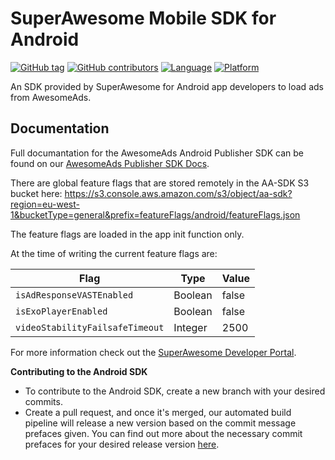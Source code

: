 SuperAwesome Mobile SDK for Android
===================================

[![GitHub tag](https://img.shields.io/github/tag/superawesome-org/sa-mobile-sdk-android.svg)]() 
[![GitHub contributors](https://img.shields.io/github/contributors/superawesome-org/sa-mobile-sdk-android.svg)]() 
[![Language](https://img.shields.io/badge/language-java-f48041.svg?style=flat)]() 
[![Platform](https://img.shields.io/badge/platform-android-lightgrey.svg)]()

An SDK provided by SuperAwesome for Android app developers to load ads from AwesomeAds.

## Documentation

Full documantation for the AwesomeAds Android Publisher SDK can be found on our [AwesomeAds Publisher SDK Docs](https://www.kidswebservices.com/docs/awesomeads/sdks/publisher).

There are global feature flags that are stored remotely in the AA-SDK S3 bucket here: 
https://s3.console.aws.amazon.com/s3/object/aa-sdk?region=eu-west-1&bucketType=general&prefix=featureFlags/android/featureFlags.json

The feature flags are loaded in the app init function only.

At the time of writing the current feature flags are:

| Flag                             | Type       | Value
| -------------------------------- | ---------- | -----
| `isAdResponseVASTEnabled`        | Boolean    | false
| `isExoPlayerEnabled`             | Boolean    | false
| `videoStabilityFailsafeTimeout`  | Integer    | 2500

For more information check out the [SuperAwesome Developer Portal](https://superawesome-org.github.io/sa-mobile-sdk-android/).

**Contributing to the Android SDK**

- To contribute to the Android SDK, create a new branch with your desired commits.
- Create a pull request, and once it's merged, our automated build pipeline will release a new version based on the commit message prefaces given. You can find out more about the necessary commit prefaces for your desired release version [here](https://superawesomeltd.atlassian.net/wiki/spaces/AA/pages/4932993069/Releasing+Versions+with+Semantic+Release).
